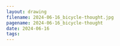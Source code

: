 ```yaml
---
layout: drawing
filename: 2024-06-16_bicycle-thought.jpg
pagename: 2024-06-16_bicycle-thought
date: 2024-06-16
tags:
---
```

